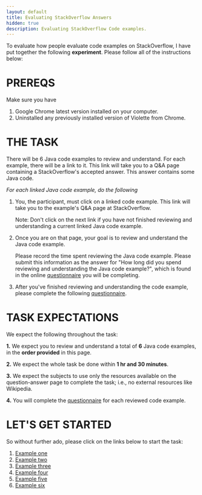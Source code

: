 ```yaml
---
layout: default
title: Evaluating StackOverflow Answers
hidden: true
description: Evaluating StackOverflow Code examples.
---
```


To evaluate how people evaluate code examples on StackOverflow, I have put together the following
**experiment**. Please follow all of the instructions below:


# PREREQS

Make sure you have

1. Google Chrome latest version installed on your computer.
2. Uninstalled any previously installed version of Violette from Chrome.

# THE TASK

There will be 6 Java code examples to review and understand. For each example, there will be
a link to it. This link will take you to a Q&A page containing a StackOverflow's accepted answer.
This answer contains some Java code.

*For each linked Java code example, do the following*

1. You, the participant, must click on a linked code example.
This link will take you to the example's Q&A page at StackOverflow.

    Note: Don't click on the next link if you have not finished reviewing and understanding
    a current linked Java code example.

2. Once you are on that page, your goal is to review and understand the Java
code example.

    Please record the time spent reviewing the Java code example. Please submit 
    this information as the answer for "How long did you spend reviewing and 
    understanding the Java code example?", which is found in the 
    online [questionnaire](http://bit.ly/1OQoF0D) you will be completing.


4. After you've finished reviewing and understanding the code example, please 
complete the following [questionnaire](http://bit.ly/1OQoF0D).

# TASK EXPECTATIONS

We expect the following throughout the task:

**1.** We expect you to review and understand a total of **6** Java code examples,
in the **order provided** in this page.

**2.** We expect the whole task be done within **1 hr and 30 minutes**.

**3.** We expect the subjects to use only the resources available on the
question-answer page to complete the task; i.e., no external resources like
Wikipedia.

**4.** You will complete the [questionnaire](http://bit.ly/1OQoF0D) for each reviewed 
code example.


# LET'S GET STARTED

So without further ado, please click on the links below to start the task:

1. <a href="http://stackoverflow.com/questions/14210307/android-how-to-get-specific-data-from-url-json#14210519" target="_blank">Example one</a>
2. <a href="http://stackoverflow.com/questions/22909429/android-save-a-bitmap-to-bmp-file-format#22914268" target="_blank">Example two</a>
3. <a href="http://stackoverflow.com/questions/21884805/libgdx-0-9-9-apply-cubemap-in-environment#22777350" target="_blank">Example three</a>
4. <a href="http://stackoverflow.com/questions/12560246/how-to-add-a-push-notification-in-my-own-android-app#12560639" target="_blank">Example four</a>
5. <a href="http://stackoverflow.com/questions/24176493/guice-dynamic-inject-with-custom-annotation" target="_blank">Example five</a>
6. <a href="http://stackoverflow.com/questions/3682587/split-string-of-varying-length-using-regex/3685197#3685197" target="_blank">Example six</a>

